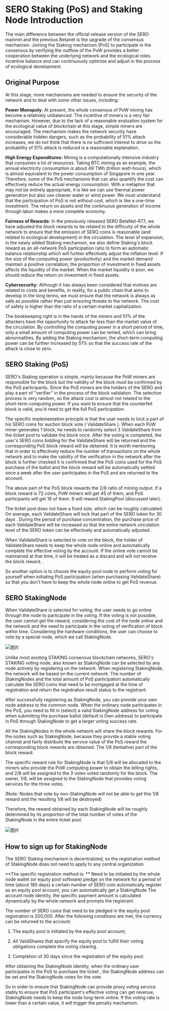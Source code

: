 # SERO Staking (PoS) and Staking Node Introduction

 The main difference between the official release version of the SERO mainnet and the previous Betanet is the upgrade of the consensus mechanism. Joining the Staking mechanism (PoS) to participate in the consensus by verifying the outflow of the PoW provides a better cooperation between the underlying network and the ecological roles. incentive balance and can continuously optimize and adjust in the process of ecological development.

 

## Original Purpose

At this stage, more mechanisms are needed to ensure the security of the network and to deal with some other issues, including:

 

**Power Monopoly**: At present, the whole consensus of PoW mining has become a relatively unbalanced. The incentive of miners is a very fair mechanism. However, due to the lack of a reasonable evaluation system for the ecological value of blockchain at this stage, simple miners are encouraged. The mechanism makes the network security have considerable hidden dangers, such as the probability of 51% attack increases, we do not think that there is no sufficient interest to drive so the probability of 51% attack is reduced is a reasonable explanation.

**High Energy Expenditures:** Mining is a computationally intensive industry that consumes a lot of resources. Taking BTC mining as an example, the annual electricity consumption is about 49 TWh (trillion watt-hours), which is almost equivalent to the power consumption of  Singapore in one year. Therefore, some of the PoS mechanisms that can also quantify the cost can effectively reduce the actual energy consumption. With a metaphor that may not be entirely appropriate, it is like we can use thermal power generation but also use cleaner water or wind power. We must understand that the participation of PoS is not without cost, which is like a one-time investment. The return on assets and the continuous generation of income through labor makes a more complete economy.

 

**Fairness of Rewards**: In the previously released SERO BetaNet-R7.1, we have adjusted the block rewards to be related to the difficulty of the whole network to ensure that the emission of SERO coins is reasonable (and related to ecological development) in the circulation. The level of expansion, in the newly added Staking mechanism, we also define Staking's block reward as an all-network PoS participation ratio to form an automatic balance relationship which will further effectively adjust the inflation level. If the size of the computing power (productivity) and the market demand maintain a positive correlation, the proportion of investment in fixed assets affects the liquidity of the market. When the market liquidity is poor, we should reduce the return on investment in fixed assets.

**Cybersecurity:** Although it has always been considered that motives are related to costs and benefits, in reality, for a public chain that aims to develop in the long terms, we must ensure that the network is always as safe as possible rather than just ensuring threats to the network. The cost of safety is higher than the ratio of a certain market capitalization.

The bookkeeping right is in the hands of the miners and 51% of the attackers have the opportunity to attack far less than the market value of the circulation. By controlling the computing power in a short period of time, only a small amount of computing power can be rented, which can bring abnormalities. 
 By adding the Staking mechanism, the short-term computing power can be further increased by 51% so that the success rate of the attack is close to zero.

 

## SERO Staking (PoS)

SERO's Staking operation is simple,  mainly because the PoW miners are responsible for the block but the validity of the block must be confirmed by the PoS participants. Since the PoS miners are the holders of the SERO and play a part of "verifier" in the process of the block validation. The selection process is very random, so the attack cost is almost not related to the short-term computing power. If you want to ensure that the counterfeit block is valid, you'd need to get the full PoS participation.

The specific implementation principle is that the user needs to lock a part of his SERO coins for auction block vote ( ValidateShare ). When each PoW miner generates 1 block, he needs to randomly select 3 ValidateShare from the ticket pool to validate the block once. After the voting is completed, the user's SERO coins bidding for the ValidateShare will be returned and the corresponding PoS block reward will be obtained. It is worth mentioning that in order to effectively reduce the number of transactions on the whole network and to make the validity of the verification in the network after the block is further checked it is confirmed that the PoS coins used for the PoS purchase of the ballot and the block reward will be automatically settled once a week after the user participates in the PoS and are returned to the account.

The above part of the PoS block rewards the  2/8 ratio of mining output. If a block reward is 72 coins, PoW miners will get 45 of them, and PoS participants will get 18 of them. 9 will reward StakingPool (discussed later).

 

The ticket pool does not have a fixed size, which can be roughly calculated. On average, each ValidateShare will lock that part of the SERO token for 30 days . During the period of purchase concentration, the purchase price of each ValidateShare will be increased so that the entire network circulation level of the SERO token can be effectively and automatically adjusted .


 When ValidateShare is selected to vote on the block, the holder of ValidateShare needs to keep the whole node online and automatically complete the effective voting by the account. If the online vote cannot be maintained at that time, it will be treated as a discard and will not receive the block reward. .

 

So another option is to choose the equity pool node to perform voting for yourself when initiating PoS participation (when purchasing ValidateShare)  so that you don't have to keep the whole node online to get PoS revenue.



## SERO StakingNode

When ValidateShare is selected for voting, the user needs to go online through the node to participate in the voting. If the voting is not possible, the user cannot get the reward, considering the cost of the node online and the network and the need to participate in the voting of verification of block within time. Considering the hardware conditions, the user can choose to vote by a special node, which we call StakingNode.

![图片](https://uploader.shimo.im/f/2JtfYzaqhBkAQwoK.png!thumbnail)

Unlike most existing STAKING consensus blockchain networks, SERO's STAKING voting node, also known as StakingNode can be selected by any node actively by registering on the network. When registering StakingNode, the network will be based on the current network. The number of StakingNodes and the total amount of PoS participation automatically calculate the SERO coins that need to be mortgaged at the time of registration and return the registration result status to the registrant.

After successfully registering as StakingNode, you can provide your own node address to the common node. When the ordinary node participates in the PoS, you need to fill in (select) a valid StakingNode address for voting when submitting the purchase ballot (default is Own address) to participate in PoS through StakingNode to get a larger voting success rate. 

 

All the StakingNodes in the whole network will share the block rewards. For the nodes such as StakingNode, because they provide a stable voting channel and fairly distribute the service value of the PoS reward the corresponding block rewards are obtained. The 1/8 (tentative) part of the block reward.

 

The specific reward rule for StakingNode is that 5/8 will be allocated to the miners who provide the PoW computing power to obtain the billing rights, and 2/8 will be assigned to the 3 votes voted randomly for the block. The owner, 1/8, will be assigned to the StakingNode that provides voting services for the three votes.

(Note: Nodes that vote by non-StakingNode will not be able to get this 1/8 reward and the resulting 1/8 will be destroyed)

Therefore, the reward obtained by each StakingNode will be roughly determined by its proportion of the total number of votes of the StakingNode in the entire ticket pool.

![图片](https://uploader.shimo.im/f/JvDct2C53EIPp6hu.png!thumbnail)

## How to sign up for StakingNode

The SERO Staking mechanism is decentralized, so the registration method of StakingNode does not need to apply to any central organization.

 

**The specific registration method is: **
 Need to be initiated by the whole node wallet (or equity pool software) pledge on the network for a period of time (about 180 days) a certain number of SERO coin automatically register as an equity pool account, you can automatically get a StakingNode The account node identity, the specific payment amount is calculated dynamically by the whole network and prompts the registrant.

 

The number of SERO coins that need to be pledged in the equity pool registration is 200,000. After the following conditions are met, the currency can be returned to the account:

1. The equity pool is initiated by the equity pool account;

2. All ValidShares that specify the equity pool to fulfill their voting obligations complete the voting clearing.

3. Completion of 30 days since the registration of the equity pool.



After obtaining the StakingNode identity, when the ordinary user participates in the PoS to purchase the ticket , the StakingNode address can be set and the StakingNode votes for the vote.

So in order to ensure that StakingNode can provide proxy voting service stably to ensure that PoS participant's effective voting can get revenue, StakingNode needs to keep the node long-term online. If the voting rate is lower than a certain value, it will trigger the penalty mechanism.

 

 

 

 